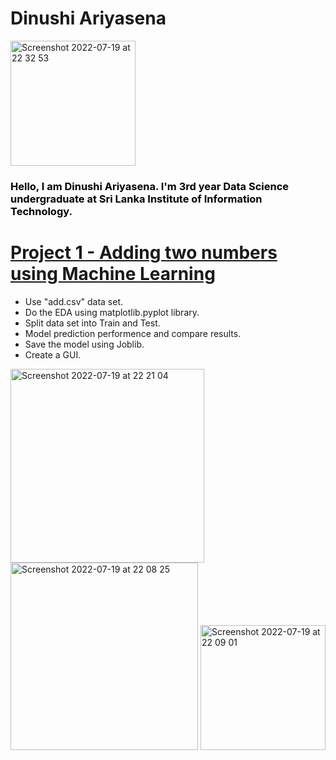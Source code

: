 # Dinushi Ariyasena

<img width="200" alt="Screenshot 2022-07-19 at 22 32 53" src="https://user-images.githubusercontent.com/87066711/179808188-de626bca-7a4d-4ff0-bd90-ca86ac6c6c6a.png"> 

### <span style="color: black">Hello, I am Dinushi Ariyasena. I'm 3rd year Data Science undergraduate at Sri Lanka Institute of Information Technology.</span>

# <span style="color: red">[Project 1 - Adding two numbers using Machine Learning](https://github.com/DinuAR/Add_two_numbers_using_ML)</span>

- Use "add.csv" data set.
- Do the EDA using matplotlib.pyplot library.
- Split data set into Train and Test.
- Model prediction performence and compare results.
- Save the model using Joblib.
- Create a GUI.

<img width="310" alt="Screenshot 2022-07-19 at 22 21 04" src="https://user-images.githubusercontent.com/87066711/179806212-30f2b5fb-73f4-4bfb-a847-08c0aa661b84.png">   <img width="300" alt="Screenshot 2022-07-19 at 22 08 25" src="https://user-images.githubusercontent.com/87066711/179806299-1d2df0ae-b0fd-4574-b926-70c1aa8b4920.png">   <img width="200" alt="Screenshot 2022-07-19 at 22 09 01" src="https://user-images.githubusercontent.com/87066711/179806452-5cc8dbe4-2e3a-43d3-b5f0-d357ed1cbfc7.png">
